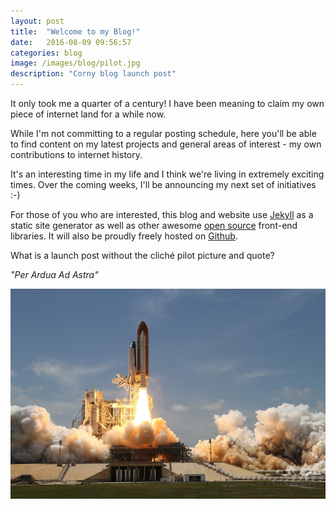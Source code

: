 ```yaml
---
layout: post
title:  "Welcome to my Blog!"
date:   2016-08-09 09:56:57
categories: blog
image: /images/blog/pilot.jpg
description: "Corny blog launch post"
---
```

It only took me a quarter of a century! I have been meaning to claim my own piece 
of internet land for a while now.

While I'm not committing to a regular posting schedule, 
here you'll be able to find content on my latest projects 
and general areas of interest - my own contributions to internet history.

It's an interesting time in my life and I think we're living in extremely exciting times. 
Over the coming weeks, I'll be announcing my next set of initiatives :-)

For those of you who are interested, this blog and website use [Jekyll][jekyll] 
as a static site generator as well as other awesome [open source][open-source] 
front-end libraries. It will also be proudly freely hosted on [Github][github].

What is a launch post without the cliché pilot picture and quote?

<i>"Per Ardua Ad Astra"</i>

![post-image]

[post-image]: /images/blog/pilot.jpg
[jekyll]:      http://jekyllrb.com
[open-source]: https://en.wikipedia.org/wiki/Open-source_software
[github]: https://github.com
